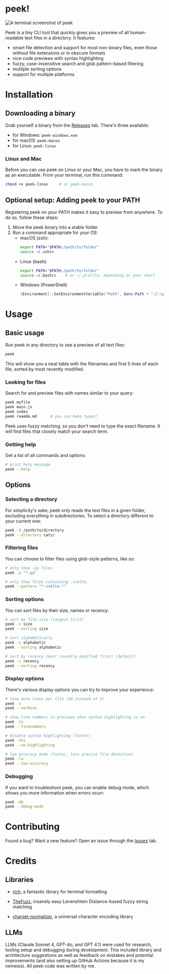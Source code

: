 ﻿# peek!

![A terminal screenshot of peek](https://i.imgur.com/YA5YSOk.png)

Peek is a tiny CLI tool that quickly gives you a preview of all human-readable
text files in a directory. It features:
- smart file detection and support for most non-binary files, even those without file extensions
or in obscure formats
- nice code previews with syntax highlighting 
- fuzzy, case-insensitive search and glob pattern-based filtering
- multiple sorting options
- support for multiple platforms


# Installation

## Downloading a binary

Grab yourself a binary from the [Releases](https://github.com/hs7t/peek/releases/) 
tab. There's three available:

- for Windows: `peek-windows.exe`
- for macOS: `peek-macos`
- for Linux: `peek-linux`

### Linux and Mac

Before you can use peek on Linux or your Mac, you have to mark the
binary as an executable. From your terminal, run this command:
```bash
chmod +x peek-linux     # or peek-macos
```

## Optional setup: Adding peek to your PATH

Registering peek on your PATH makes it easy to preview from anywhere. To
do so, follow these steps:

1. Move the peek binary into a stable folder.
2. Run a command appropriate for your OS:
    - macOS (zsh):
        ```bash
        export PATH="$PATH:/path/to/folder"
        source ~/.zshrc
        ```
    - Linux (bash):
        ```bash
        export PATH="$PATH:/path/to/folder"
        source ~/.bashrc    # or ~/.profile, depending on your shell
        ```
    - Windows (PowerShell)
        ```powershell
        [Environment]::SetEnvironmentVariable("Path", $env:Path + ";C:\path\to\folder", "User")
        ```

# Usage

## Basic usage

Run peek in any directory to see a preview of all text files:

```bash
peek
```

This will show you a neat table with the filenames and first 5 lines
of each file, sorted by most recently modified.

### Looking for files

Search for and preview files with names similar to your query:

```bash
peek myfile
peek main.js
peek index
peek reamde.md      # you can make typos!
```

Peek uses fuzzy matching, so you don't need to type the exact filename.
It will find files that closely match your search term.

### Getting help  

Get a list of all commands and options:

```bash
# print help message
peek --help
```

## Options

### Selecting a directory
For simplicity's sake, peek only reads the text files in a given folder, 
excluding everything in subdirectories. To select a directory different to 
your current one:

```bash
peek -d /path/to/directory
peek --directory cats/
```

### Filtering files

You can choose to filter files using glob-style patterns, like so:

```bash
# only show .py files
peek -p "*.py"

# only show files containing .svelte.
peek --pattern "*.svelte.*"

```

### Sorting options

You can sort files by their size, names or recency:

```bash
# sort by file size (largest first)
peek -s size
peek --sorting size

# sort alphabetically
peek -s alphabetic
peek --sorting alphabetic

# sort by recency (most recently modified first) (default)
peek -s recency
peek --sorting recency
```

### Display options

There's various display options you can try to improve your
experience:

```bash
# show more lines per file (50 instead of 5)
peek -v
peek --verbose

# show line numbers in previews when syntax highlighting is on
peek -ln
peek --linenumbers

# disable syntax highlighting (faster)
peek -nhi
peek --no-highlighting

# low accuracy mode (faster, less precise file detection)
peek -la
peek --low-accuracy
```
### Debugging
If you want to troubleshoot peek, you can enable debug mode, which
shows you more information when errors ocurr:

```bash
peek -db
peek --debug-mode
```
# Contributing
Found a bug? Want a new feature? Open an issue through the [Issues](https://github.com/hs7t/peek/issues) tab.

# Credits

## Libraries
- [rich](https://github.com/Textualize/rich/), a fantastic library for terminal
formatting

- [TheFuzz](https://github.com/seatgeek/thefuzz), insanely easy Levenshtein Distance-based
fuzzy string matching

- [charset-normalizer](https://github.com/jawah/charset_normalizer), a universal character
encoding library

## LLMs
LLMs (Claude Sonnet 4, GPT-4o, and GPT 4.1) were used for research, tooling setup
and debugging during development. This included library and architecture suggestions
as well as feedback on mistakes and potential improvements (and also setting up GitHub Actions
because it is my nemesis). All peek code was written by me.